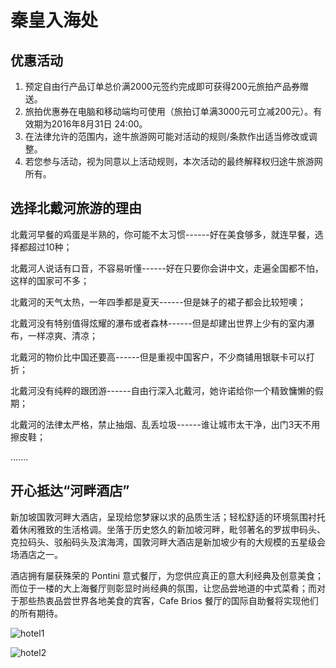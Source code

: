 # 秦皇入海处

## 优惠活动

1. 预定自由行产品订单总价满2000元签约完成即可获得200元旅拍产品券赠送。
2. 旅拍优惠券在电脑和移动端均可使用（旅拍订单满3000元可立减200元）。有效期为2016年8月31日 24:00。
3. 在法律允许的范围内，途牛旅游网可能对活动的规则/条款作出适当修改或调整。
4. 若您参与活动，视为同意以上活动规则，本次活动的最终解释权归途牛旅游网所有。

## 选择北戴河旅游的理由

北戴河早餐的鸡蛋是半熟的，你可能不太习惯------好在美食够多，就连早餐，选择都超过10种；

北戴河人说话有口音，不容易听懂------好在只要你会讲中文，走遍全国都不怕，这样的国家可不多；

北戴河的天气太热，一年四季都是夏天------但是妹子的裙子都会比较短噢；

北戴河没有特别值得炫耀的瀑布或者森林------但是却建出世界上少有的室内瀑布，一样凉爽、清凉；

北戴河的物价比中国还要高------但是重视中国客户，不少商铺用银联卡可以打折；

北戴河没有纯粹的跟团游------自由行深入北戴河，她许诺给你一个精致慵懒的假期；

北戴河的法律太严格，禁止抽烟、乱丢垃圾------谁让城市太干净，出门3天不用擦皮鞋；

.......

## 开心抵达“河畔酒店”

新加坡国敦河畔大酒店，呈现给您梦寐以求的品质生活；轻松舒适的环境氛围衬托着休闲雅致的生活格调。坐落于历史悠久的新加坡河畔，毗邻著名的罗拔申码头、克拉码头、驳船码头及滨海湾，国敦河畔大酒店是新加坡少有的大规模的五星级会场酒店之一。

酒店拥有屡获殊荣的 Pontini 意式餐厅，为您供应真正的意大利经典及创意美食；而位于一楼的大上海餐厅则彰显时尚经典的氛围，让您品尝地道的中式菜肴；而对于那些热衷品尝世界各地美食的宾客，Cafe Brios 餐厅的国际自助餐将实现他们的所有期待。

![hotel1](http://obmf232cc.bkt.clouddn.com/hotel1.jpeg)

![hotel2](http://obmf232cc.bkt.clouddn.com/hotel2.jpeg)
